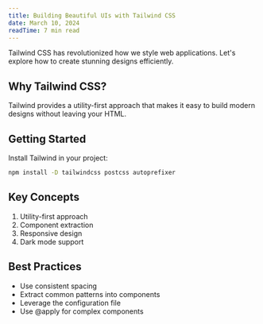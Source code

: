 ```yaml
---
title: Building Beautiful UIs with Tailwind CSS
date: March 10, 2024
readTime: 7 min read
---
```


Tailwind CSS has revolutionized how we style web applications. Let's explore how to create stunning designs efficiently.

## Why Tailwind CSS?

Tailwind provides a utility-first approach that makes it easy to build modern designs without leaving your HTML.

## Getting Started

Install Tailwind in your project:

```bash
npm install -D tailwindcss postcss autoprefixer
```

## Key Concepts

1. Utility-first approach
2. Component extraction
3. Responsive design
4. Dark mode support

## Best Practices

- Use consistent spacing
- Extract common patterns into components
- Leverage the configuration file
- Use @apply for complex components